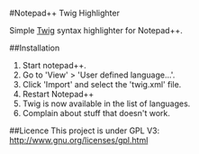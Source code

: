 #Notepad++ Twig Highlighter

Simple [Twig](http://twig.sensiolabs.org/) syntax highlighter for Notepad++.

##Installation
1.  Start notepad++.
2.  Go to 'View' > 'User defined language...'.
3.  Click 'Import' and select the 'twig.xml' file.
4.  Restart Notepad++
5.  Twig is now available in the list of languages.
6.  Complain about stuff that doesn't work.

##Licence
This project is under GPL V3: http://www.gnu.org/licenses/gpl.html